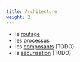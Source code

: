 ```yaml
---
title: Architecture
weight: 2
---
```



* le [routage](routage)
* les [processus](processus)
* les [composants](composants) (TODO)
* la [sécurisation](securisation) (TODO)
